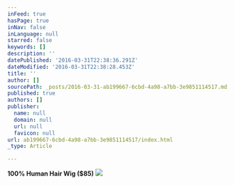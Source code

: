 ```yaml
---
inFeed: true
hasPage: true
inNav: false
inLanguage: null
starred: false
keywords: []
description: ''
datePublished: '2016-03-31T22:38:36.291Z'
dateModified: '2016-03-31T22:38:28.453Z'
title: ''
author: []
sourcePath: _posts/2016-03-31-ab199667-6cbd-4a98-a7bb-3e9851114517.md
published: true
authors: []
publisher:
  name: null
  domain: null
  url: null
  favicon: null
url: ab199667-6cbd-4a98-a7bb-3e9851114517/index.html
_type: Article

---
```

**100% Human Hair Wig ($85)**
![](https://the-grid-user-content.s3-us-west-2.amazonaws.com/4413c2c4-7501-4e69-a3ed-8c244526cb06.jpg)